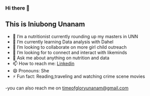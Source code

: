 ### Hi there 👋

## This is Iniubong Unanam




- 🔭 I’m a nutritionist currently rounding up my masters in UNN 
- 🌱 I’m currently learning Data analysis with Dahel
- 👯 I’m looking to collaborate on more girl child outreach
- 🤔 I’m looking for to connect and interact with likeminds
- 💬 Ask me about anything on nutrition and data
- 📫 How to reach me: [Linkedin](https://www.linkedin.com/in/iniubong-unanam-1b25b720a?utm_source=share&utm_campaign=share_via&utm_content=profile&utm_medium=android_app)
- 😄 Pronouns: She
- ⚡ Fun fact: Reading,traveling and watching crime scene movies
  
-you can also reach me on timeofgloryunanam@gmail.com
